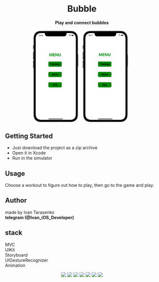 <div align="center">
  <br>
  <h1>Bubble</h1> 
</div>
 
 <div align="center">
<h4>Play and connect bubbles</h4>
  </div>
 
<p align="center">
  <img src="/Preview/menu.png" width="149" height="300"/>
  <img src="/Preview/appGif.gif" width="149" height="300" hspace="10"/>
</p>

## Getting Started
- Just download the project as a zip archive
- Open it in Xcode
- Run in the simulator

## Usage
Choose a workout to figure out how to play, then go to the game and play.

## Author
made by Ivan Tarasenko  
**telegram (@Ivan_iOS_Developer)**

## stack
MVC  
UIKit  
Storyboard  
UIGestureRecognizer  
Animation

<p align="center">
    <a href="https://github.com/realm/SwiftLint" alt="SwiftLint badge">
    <img src="https://img.shields.io/badge/CodeStyle-SwiftLint-blueviolet"></a>
    <a href="https://github.com/Ivan-Tarasenko/Bubbles/blob/main/LICENSE.txt">
    <img src="https://img.shields.io/badge/license-MIT-green?style=flat"></a>
    <a><img src="https://img.shields.io/github/commit-activity/y/Ivan-Tarasenko/Bubbles"></a>
    <a><img src="https://img.shields.io/github/directory-file-count/Ivan-Tarasenko/Bubbles"></a>
    <a><img src="https://img.shields.io/github/repo-size/Ivan-Tarasenko/Bubbles"></a>
    <a><img src="https://img.shields.io/github/issues-pr-closed/Ivan-Tarasenko/Bubbles?color=yellowgreen"></a>
    <a><img src="https://img.shields.io/badge/language-Swift%205-orange.svg"></a>
  </p>
